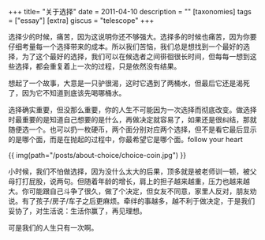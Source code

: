 +++
title= "关于选择"
date = 2011-04-10
description = ""
[taxonomies]
tags = ["essay"]
[extra]
giscus = "telescope"
+++

选择少的时候，痛苦，因为这说明你还不够强大。选择多的时候也痛苦，因为你要仔细考量每一个选择带来的成本。所以我们苦恼，我们总是想找到一个最好的选择，为了这个最好的选择，我们可以在候选者之间徘徊很长时间，但每每一想到这些选择，都会重复着上一次的过程，只是依然没有结果。

想起了一个故事，大意是一只驴很渴，这时它遇到了两桶水，但最后它还是渴死了，因为它不知道到底该先喝哪桶水。

选择确实重要，但没那么重要，你的人生不可能因为一次选择而彻底改变。做选择时最重要的是知道自己想要的是什么，再做决定就容易了，如果还是很纠结，那就随便选一个。也可以扔一枚硬币，两个面分别对应两个选择，但不是看它最后显示的是哪个面，而是在抛起的过程中，你最希望它是哪个面。follow your heart

{{ img(path="/posts/about-choice/choice-coin.jpg") }}

小时候，我们不怕做选择，因为没什么太大的后果，顶多就是被老师训一顿，被父母打打屁股，说两句。但随着年龄的增长，肩上的担子越来越重，压力也越来越大。你可能跟自己斗争了很久，做了个决定，但女友不同意，家里人反对，朋友劝说。有了孩子/房子/车子之后更麻烦。牵绊的事越多，越不利于做决定，于是我们妥协了，对生活说：生活你赢了，再见理想。

可是我们的人生只有一次啊。
